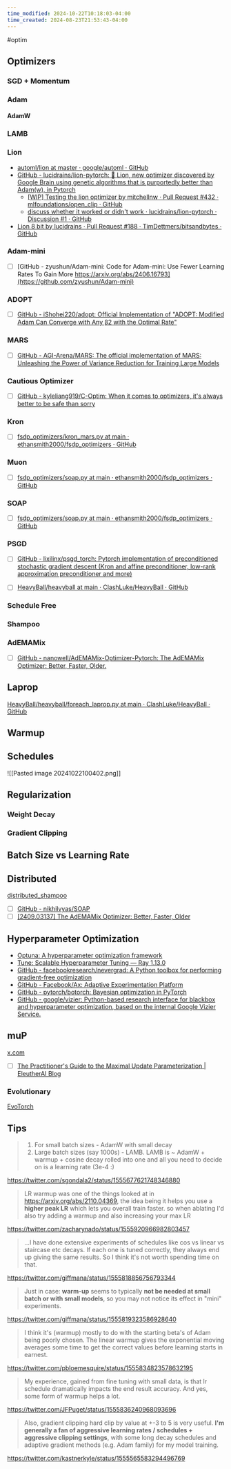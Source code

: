 ```yaml
---
time_modified: 2024-10-22T10:18:03-04:00
time_created: 2024-08-23T21:53:43-04:00
---
```


#optim 



## Optimizers

### SGD + Momentum

### Adam

#### AdamW


### LAMB


### Lion

- [automl/lion at master · google/automl · GitHub](https://github.com/google/automl/tree/master/lion)
- [GitHub - lucidrains/lion-pytorch: 🦁 Lion, new optimizer discovered by Google Brain using genetic algorithms that is purportedly better than Adam(w), in Pytorch](https://github.com/lucidrains/lion-pytorch)
	- [[WIP] Testing the lion optimizer by mitchellnw · Pull Request #432 · mlfoundations/open_clip · GitHub](https://github.com/mlfoundations/open_clip/pull/432)
	- [discuss whether it worked or didn't work · lucidrains/lion-pytorch · Discussion #1 · GitHub](https://github.com/lucidrains/lion-pytorch/discussions/1)
- [Lion 8 bit by lucidrains · Pull Request #188 · TimDettmers/bitsandbytes · GitHub](https://github.com/TimDettmers/bitsandbytes/pull/188)


### Adam-mini
- [ ] [GitHub - zyushun/Adam-mini: Code for Adam-mini: Use Fewer Learning Rates To Gain More https://arxiv.org/abs/2406.16793](https://github.com/zyushun/Adam-mini)

### ADOPT
- [ ] [GitHub - iShohei220/adopt: Official Implementation of "ADOPT: Modified Adam Can Converge with Any β2 with the Optimal Rate"](https://github.com/iShohei220/adopt)


### MARS
- [ ] [GitHub - AGI-Arena/MARS: The official implementation of MARS: Unleashing the Power of Variance Reduction for Training Large Models](https://github.com/AGI-Arena/MARS)

### Cautious Optimizer
- [ ] [GitHub - kyleliang919/C-Optim: When it comes to optimizers, it's always better to be safe than sorry](https://github.com/kyleliang919/C-Optim)

### Kron
- [ ] [fsdp\_optimizers/kron\_mars.py at main · ethansmith2000/fsdp\_optimizers · GitHub](https://github.com/ethansmith2000/fsdp_optimizers/blob/main/kron_mars.py)


### Muon
- [ ] [fsdp\_optimizers/soap.py at main · ethansmith2000/fsdp\_optimizers · GitHub](https://github.com/ethansmith2000/fsdp_optimizers/blob/main/soap.py)

### SOAP
- [ ] [fsdp\_optimizers/soap.py at main · ethansmith2000/fsdp\_optimizers · GitHub](https://github.com/ethansmith2000/fsdp_optimizers/blob/main/soap.py)

### PSGD
- [ ] [GitHub - lixilinx/psgd\_torch: Pytorch implementation of preconditioned stochastic gradient descent (Kron and affine preconditioner, low-rank approximation preconditioner and more)](https://github.com/lixilinx/psgd_torch)


- [ ] [HeavyBall/heavyball at main · ClashLuke/HeavyBall · GitHub](https://github.com/ClashLuke/HeavyBall/tree/main/heavyball)
### Schedule Free

### Shampoo


### AdEMAMix
- [ ] [GitHub - nanowell/AdEMAMix-Optimizer-Pytorch: The AdEMAMix Optimizer: Better, Faster, Older.](https://github.com/nanowell/AdEMAMix-Optimizer-Pytorch)


## Laprop

[HeavyBall/heavyball/foreach\_laprop.py at main · ClashLuke/HeavyBall · GitHub](https://github.com/ClashLuke/HeavyBall/blob/main/heavyball/foreach_laprop.py)
## Warmup


## Schedules


![[Pasted image 20241022100402.png]]

## Regularization

### Weight Decay

### Gradient Clipping


## Batch Size vs Learning Rate


## Distributed
[distributed\_shampoo](https://github.com/facebookresearch/optimizers/tree/main/distributed_shampoo)




- [ ] [GitHub - nikhilvyas/SOAP](https://github.com/nikhilvyas/SOAP)
- [ ] [\[2409.03137\] The AdEMAMix Optimizer: Better, Faster, Older](https://arxiv.org/abs/2409.03137)

## Hyperparameter Optimization

- [Optuna: A hyperparameter optimization framework](https://github.com/optuna/optuna)
- [Tune: Scalable Hyperparameter Tuning — Ray 1.13.0](https://docs.ray.io/en/latest/tune/index.html)
- [GitHub - facebookresearch/nevergrad: A Python toolbox for performing gradient-free optimization](https://github.com/facebookresearch/nevergrad)
- [GitHub - Facebook/Ax: Adaptive Experimentation Platform](https://github.com/facebook/Ax)
- [GitHub - pytorch/botorch: Bayesian optimization in PyTorch](https://github.com/pytorch/botorch)
- [GitHub - google/vizier: Python-based research interface for blackbox and hyperparameter optimization, based on the internal Google Vizier Service.](https://github.com/google/vizier)

## muP

[x.com](https://x.com/AiEleuther/status/1838209774002864330)

- [ ] [The Practitioner's Guide to the Maximal Update Parameterization | EleutherAI Blog](https://blog.eleuther.ai/mutransfer/)



### Evolutionary

[EvoTorch](https://github.com/nnaisense/evotorch)

## Tips


> 1. For small batch sizes - AdamW with small decay
> 2. Large batch sizes (say 1000s) - LAMB. LAMB is ~ AdamW + warmup + cosine decay rolled into one and all you need to decide on is a learning rate (3e-4 :)

https://twitter.com/sgondala2/status/1555677621748346880


> LR warmup was one of the things looked at in https://arxiv.org/abs/2110.04369, the idea being it helps you use a **higher peak LR** which lets you overall train faster. so when ablating I'd also try adding a warmup and also increasing your max LR

https://twitter.com/zacharynado/status/1555920966982803457

> ...I have done extensive experiments of schedules like cos vs linear vs staircase etc decays. If each one is tuned correctly, they always end up giving the same results. So I think it's not worth spending time on that.

https://twitter.com/giffmana/status/1555818856756793344

> Just in case: **warm-up** seems to typically **not be needed at small batch or with small models**, so you may not notice its effect in "mini" experiments.

https://twitter.com/giffmana/status/1555819323586928640


> I think it's (warmup) mostly to do with the starting beta's of Adam being poorly chosen. The linear warmup gives the exponential moving averages some time to get the correct values before learning starts in earnest.

https://twitter.com/pbloemesquire/status/1555834823578632195

> My experience, gained from fine tuning with small data, is that lr schedule dramatically impacts the end result accuracy.  And yes, some form of warmup helps a lot.

https://twitter.com/JFPuget/status/1555836240968093696


> Also, gradient clipping hard clip by value at +-3 to 5 is very useful. **I'm generally a fan of aggressive learning rates / schedules + aggressive clipping settings**, with some long decay schedules and adaptive gradient methods (e.g. Adam family) for my model training.

https://twitter.com/kastnerkyle/status/1555565583294496769